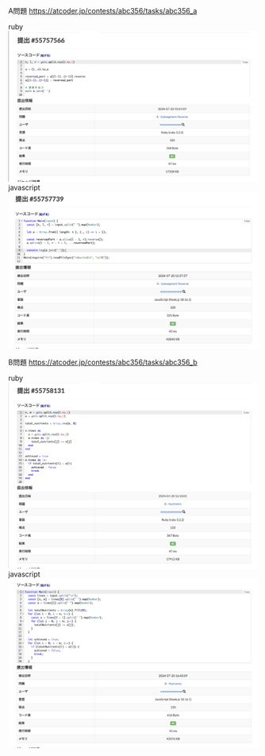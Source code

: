 A問題
https://atcoder.jp/contests/abc356/tasks/abc356_a

ruby
![alt text](a_ruby.png)
javascript
![alt text](a_javascript.png)



B問題
https://atcoder.jp/contests/abc356/tasks/abc356_b

ruby
![alt text](b_ruby.png)
javascript
![alt text](b_javascript.png)
